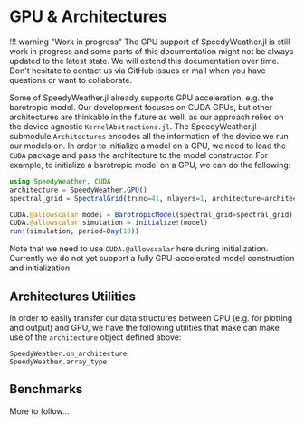 # GPU & Architectures

!!! warning "Work in progress"
    The GPU support of SpeedyWeather.jl is still work in progress and some parts of this documentation might not be always updated to the latest state. We will extend this documentation over time. Don't hesitate to contact us via GitHub issues or mail when you have questions or want to collaborate.

Some of SpeedyWeather.jl already supports GPU acceleration, e.g. the barotropic model. Our development focuses on CUDA GPUs, but other architectures are thinkable in the future as well, as our approach relies on the device agnostic `KernelAbstractions.jl`. The SpeedyWeather.jl submodule `Architectures` encodes all the information of the device we run our models on. In order to initialize a model on a GPU, we need to load the `CUDA` package and pass the architecture to the model constructor. For example, to initialize a barotropic model on a GPU, we can do the following:  

```julia
using SpeedyWeather, CUDA 
architecture = SpeedyWeather.GPU()
spectral_grid = SpectralGrid(trunc=41, nlayers=1, architecture=architecture)           

CUDA.@allowscalar model = BarotropicModel(spectral_grid=spectral_grid)
CUDA.@allowscalar simulation = initialize!(model)
run!(simulation, period=Day(10))
```

Note that we need to use `CUDA.@allowscalar` here during initialization. Currently we do not yet support a fully GPU-accelerated model construction and initialization.

## Architectures Utilities 

In order to easily transfer our data structures between CPU (e.g. for plotting and output) and GPU, we have the following utilities that make can make use of the `architecture` object defined above:

```@docs
SpeedyWeather.on_architecture
SpeedyWeather.array_type
```

## Benchmarks 

More to follow...
